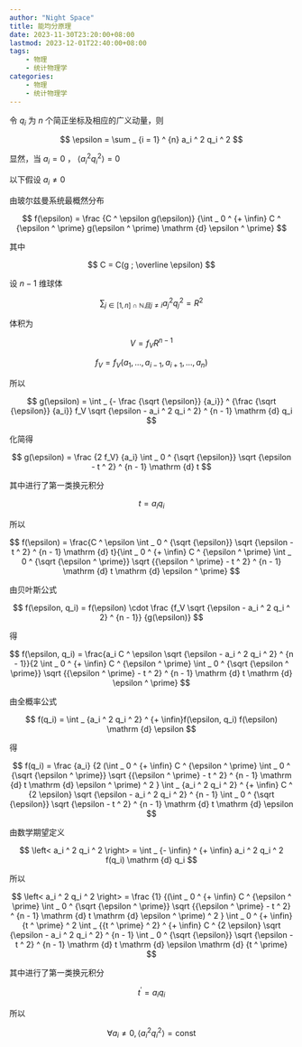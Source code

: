 ```yaml
---
author: "Night Space"
title: 能均分原理
date: 2023-11-30T23:20:00+08:00
lastmod: 2023-12-01T22:40:00+08:00
tags:
    - 物理
    - 统计物理学
categories:
    - 物理
    - 统计物理学
---
```

令 $q_i$ 为 $n$ 个简正坐标及相应的广义动量，则

$$ \epsilon = \sum _ {i = 1} ^ {n} a_i ^ 2 q_i ^ 2 $$

显然，当 $a_i = 0$ ， $\left< a_i ^ 2 q_i ^ 2 \right> = 0$

以下假设 $a_i \neq 0$

由玻尔兹曼系统最概然分布

$$ f(\epsilon) = \frac {C ^ \epsilon g(\epsilon)} {\int _ 0 ^ {+ \infin} C ^ {\epsilon ^ \prime} g(\epsilon ^ \prime) \mathrm {d} \epsilon ^ \prime} $$

其中

$$ C = C(g ; \overline \epsilon) $$

设 $n - 1$ 维球体

$$ \sum _ {j \in \left[ 1 , n \right] \cap \mathbb {N} 且 j \neq i} a_j ^ 2 q_j ^ 2 = R ^ 2 $$

体积为

$$ V = f_V R ^ {n - 1} $$

$$ f_V = f_V(a_1 , ... , a_{i - 1}, a_{i + 1}, ... , a_n) $$

所以

$$ g(\epsilon) = \int _ {- \frac {\sqrt {\epsilon}} {a_i}} ^ {\frac {\sqrt {\epsilon}} {a_i}} f_V \sqrt {\epsilon - a_i ^ 2 q_i ^ 2} ^ {n - 1} \mathrm {d} q_i $$

化简得

$$ g(\epsilon) = \frac {2 f_V} {a_i} \int _ 0 ^ {\sqrt {\epsilon}} \sqrt {\epsilon - t ^ 2} ^ {n - 1} \mathrm {d} t $$

其中进行了第一类换元积分

$$ t = a_i q_i $$

所以

$$ f(\epsilon) = \frac{C ^ \epsilon \int _ 0 ^ {\sqrt {\epsilon}} \sqrt {\epsilon - t ^ 2} ^ {n - 1} \mathrm {d} t}{\int _ 0 ^ {+ \infin} C ^ {\epsilon ^ \prime} \int _ 0 ^ {\sqrt {\epsilon ^ \prime}} \sqrt {{\epsilon ^ \prime} - t ^ 2} ^ {n - 1} \mathrm {d} t \mathrm {d} \epsilon ^ \prime} $$

由贝叶斯公式

$$ f(\epsilon, q_i) = f(\epsilon) \cdot \frac {f_V \sqrt {\epsilon - a_i ^ 2 q_i ^ 2} ^ {n - 1}} {g(\epsilon)} $$

得

$$ f(\epsilon, q_i) = \frac{a_i C ^ \epsilon \sqrt {\epsilon - a_i ^ 2 q_i ^ 2} ^ {n - 1}}{2 \int _ 0 ^ {+ \infin} C ^ {\epsilon ^ \prime} \int _ 0 ^ {\sqrt {\epsilon ^ \prime}} \sqrt {{\epsilon ^ \prime} - t ^ 2} ^ {n - 1} \mathrm {d} t \mathrm {d} \epsilon ^ \prime} $$

由全概率公式

$$ f(q_i) = \int _ {a_i ^ 2 q_i ^ 2} ^ {+ \infin}f(\epsilon, q_i) f(\epsilon) \mathrm {d} \epsilon $$

得

$$ f(q_i) = \frac {a_i} {2 (\int _ 0 ^ {+ \infin} C ^ {\epsilon ^ \prime} \int _ 0 ^ {\sqrt {\epsilon ^ \prime}} \sqrt {{\epsilon ^ \prime} - t ^ 2} ^ {n - 1} \mathrm {d} t \mathrm {d} \epsilon ^ \prime) ^ 2 } \int _ {a_i ^ 2 q_i ^ 2} ^ {+ \infin} C ^ {2 \epsilon} \sqrt {\epsilon - a_i ^ 2 q_i ^ 2} ^ {n - 1} \int _ 0 ^ {\sqrt {\epsilon}} \sqrt {\epsilon - t ^ 2} ^ {n - 1} \mathrm {d} t \mathrm {d} \epsilon $$

由数学期望定义

$$ \left< a_i ^ 2 q_i ^ 2 \right> = \int _ {- \infin} ^ {+ \infin} a_i ^ 2 q_i ^ 2 f(q_i) \mathrm {d} q_i $$

所以

$$ \left< a_i ^ 2 q_i ^ 2 \right> = \frac {1} {(\int _ 0 ^ {+ \infin} C ^ {\epsilon ^ \prime} \int _ 0 ^ {\sqrt {\epsilon ^ \prime}} \sqrt {{\epsilon ^ \prime} - t ^ 2} ^ {n - 1} \mathrm {d} t \mathrm {d} \epsilon ^ \prime) ^ 2 } \int _ 0 ^ {+ \infin} {t ^ \prime} ^ 2 \int _ {{t ^ \prime} ^ 2} ^ {+ \infin} C ^ {2 \epsilon} \sqrt {\epsilon - a_i ^ 2 q_i ^ 2} ^ {n - 1} \int _ 0 ^ {\sqrt {\epsilon}} \sqrt {\epsilon - t ^ 2} ^ {n - 1} \mathrm {d} t \mathrm {d} \epsilon \mathrm {d} {t ^ \prime} $$

其中进行了第一类换元积分

$$ t ^ \prime = a_i q_i $$

所以

$$ \forall a_i \neq 0 , \left< a_i ^ 2 q_i ^ 2 \right> = \mathrm {const} $$
